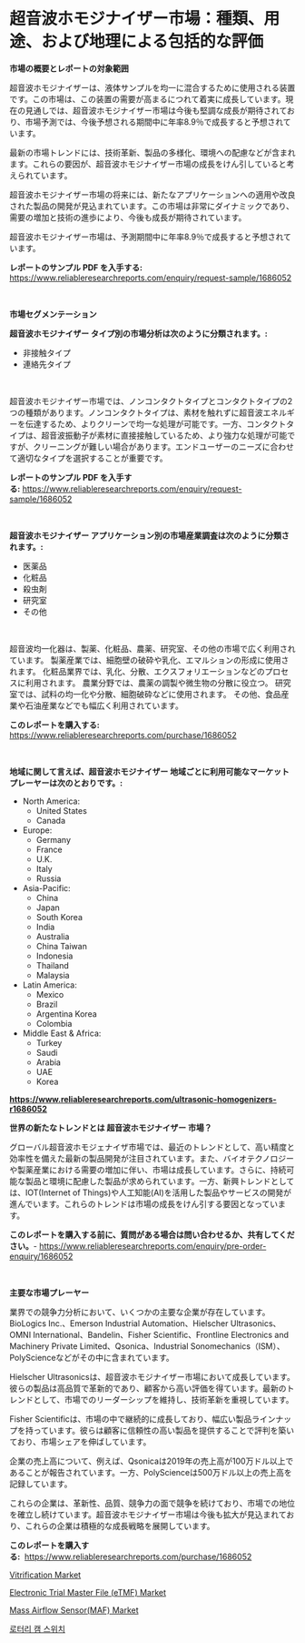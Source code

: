 <p><h1>超音波ホモジナイザー市場：種類、用途、および地理による包括的な評価</h1></p><p><strong>市場の概要とレポートの対象範囲</strong></p>
<p><p>超音波ホモジナイザーは、液体サンプルを均一に混合するために使用される装置です。この市場は、この装置の需要が高まるにつれて着実に成長しています。現在の見通しでは、超音波ホモジナイザー市場は今後も堅調な成長が期待されており、市場予測では、今後予想される期間中に年率8.9％で成長すると予想されています。</p><p>最新の市場トレンドには、技術革新、製品の多様化、環境への配慮などが含まれます。これらの要因が、超音波ホモジナイザー市場の成長をけん引していると考えられています。</p><p>超音波ホモジナイザー市場の将来には、新たなアプリケーションへの適用や改良された製品の開発が見込まれています。この市場は非常にダイナミックであり、需要の増加と技術の進歩により、今後も成長が期待されています。</p><p>超音波ホモジナイザー市場は、予測期間中に年率8.9％で成長すると予想されています。</p></p>
<p><strong>レポートのサンプル PDF を入手する:</strong> <a href="https://www.reliableresearchreports.com/enquiry/request-sample/1686052">https://www.reliableresearchreports.com/enquiry/request-sample/1686052</a></p>
<p>&nbsp;</p>
<p><strong>市場セグメンテーション</strong></p>
<p><strong>超音波ホモジナイザー タイプ別の市場分析は次のように分類されます。:</strong></p>
<p><ul><li>非接触タイプ</li><li>連絡先タイプ</li></ul></p>
<p>&nbsp;</p>
<p><p>超音波ホモジナイザー市場では、ノンコンタクトタイプとコンタクトタイプの2つの種類があります。ノンコンタクトタイプは、素材を触れずに超音波エネルギーを伝達するため、よりクリーンで均一な処理が可能です。一方、コンタクトタイプは、超音波振動子が素材に直接接触しているため、より強力な処理が可能ですが、クリーニングが難しい場合があります。エンドユーザーのニーズに合わせて適切なタイプを選択することが重要です。</p></p>
<p><strong>レポートのサンプル PDF を入手する:</strong>&nbsp;<a href="https://www.reliableresearchreports.com/enquiry/request-sample/1686052">https://www.reliableresearchreports.com/enquiry/request-sample/1686052</a></p>
<p>&nbsp;</p>
<p><strong> 超音波ホモジナイザー アプリケーション別の市場産業調査は次のように分類されます。:</strong></p>
<p><ul><li>医薬品</li><li>化粧品</li><li>殺虫剤</li><li>研究室</li><li>その他</li></ul></p>
<p>&nbsp;</p>
<p><p>超音波均一化器は、製薬、化粧品、農薬、研究室、その他の市場で広く利用されています。 製薬産業では、細胞壁の破砕や乳化、エマルションの形成に使用されます。 化粧品業界では、乳化、分散、エクスフォリエーションなどのプロセスに利用されます。 農業分野では、農薬の調製や微生物の分散に役立つ。 研究室では、試料の均一化や分散、細胞破砕などに使用されます。 その他、食品産業や石油産業などでも幅広く利用されています。</p></p>
<p><strong>このレポートを購入する:</strong>&nbsp; <a href="https://www.reliableresearchreports.com/purchase/1686052">https://www.reliableresearchreports.com/purchase/1686052</a></p>
<p>&nbsp;</p>
<p><strong>地域に関して言えば、超音波ホモジナイザー 地域ごとに利用可能なマーケットプレーヤーは次のとおりです。:</strong></p>
<p><ul>
    <li>
        North America:
        <ul>
            <li>United States</li>
            <li>Canada</li>
        </ul>
    </li>
    <li>
        Europe:
        <ul>
            <li>Germany</li>
            <li>France</li>
            <li>U.K.</li>
            <li>Italy</li>
            <li>Russia</li>
        </ul>
    </li>
    <li>
        Asia-Pacific:
        <ul>
            <li>China</li>
            <li>Japan</li>
            <li>South Korea</li>
            <li>India</li>
            <li>Australia</li>
            <li>China Taiwan</li>
            <li>Indonesia</li>
            <li>Thailand</li>
            <li>Malaysia</li>
        </ul>
    </li>
    <li>
        Latin America:
        <ul>
            <li>Mexico</li>
            <li>Brazil</li>
            <li>Argentina Korea</li>
            <li>Colombia</li>
        </ul>
    </li>
    <li>
        Middle East & Africa:
        <ul>
            <li>Turkey</li>
            <li>Saudi</li>
            <li>Arabia</li>
            <li>UAE</li>
            <li>Korea</li>
        </ul>
    </li>
    </ul></p>
<p><strong><a href="https://www.reliableresearchreports.com/ultrasonic-homogenizers-r1686052">https://www.reliableresearchreports.com/ultrasonic-homogenizers-r1686052</a></strong>&nbsp;</p>
<p><strong>世界の新たなトレンドとは 超音波ホモジナイザー 市場？</strong></p>
<p><p>グローバル超音波ホモジェナイザ市場では、最近のトレンドとして、高い精度と効率性を備えた最新の製品開発が注目されています。また、バイオテクノロジーや製薬産業における需要の増加に伴い、市場は成長しています。さらに、持続可能な製品と環境に配慮した製品が求められています。一方、新興トレンドとしては、IOT(Internet of Things)や人工知能(AI)を活用した製品やサービスの開発が進んでいます。これらのトレンドは市場の成長をけん引する要因となっています。</p></p>
<p><strong>このレポートを購入する前に、質問がある場合は問い合わせるか、共有してください。</strong>- <a href="https://www.reliableresearchreports.com/enquiry/pre-order-enquiry/1686052">https://www.reliableresearchreports.com/enquiry/pre-order-enquiry/1686052</a></p>
<p>&nbsp;</p>
<p><strong>主要な市場プレーヤー</strong></p>
<p><p>業界での競争力分析において、いくつかの主要な企業が存在しています。BioLogics Inc.、Emerson Industrial Automation、Hielscher Ultrasonics、OMNI International、Bandelin、Fisher Scientific、Frontline Electronics and Machinery Private Limited、Qsonica、Industrial Sonomechanics（ISM）、PolyScienceなどがその中に含まれています。</p><p>Hielscher Ultrasonicsは、超音波ホモジナイザー市場において成長しています。彼らの製品は高品質で革新的であり、顧客から高い評価を得ています。最新のトレンドとして、市場でのリーダーシップを維持し、技術革新を重視しています。</p><p>Fisher Scientificは、市場の中で継続的に成長しており、幅広い製品ラインナップを持っています。彼らは顧客に信頼性の高い製品を提供することで評判を築いており、市場シェアを伸ばしています。</p><p>企業の売上高について、例えば、Qsonicaは2019年の売上高が100万ドル以上であることが報告されています。一方、PolyScienceは500万ドル以上の売上高を記録しています。</p><p>これらの企業は、革新性、品質、競争力の面で競争を続けており、市場での地位を確立し続けています。超音波ホモジナイザー市場は今後も拡大が見込まれており、これらの企業は積極的な成長戦略を展開しています。</p></p>
<p><strong>このレポートを購入する:</strong>&nbsp;&nbsp;<a href="https://www.reliableresearchreports.com/purchase/1686052">https://www.reliableresearchreports.com/purchase/1686052</a></p>
<p><p><a href="https://github.com/santosh758595/Market-Research-Report-List-4/blob/main/vitrification-market.md">Vitrification Market</a></p><p><a href="https://www.linkedin.com/pulse/electronic-trial-master-file-etmf-market-size-share-global-analysis-e0mhf?trackingId=1gwtvcx5kg4Sfwcytc4jvQ%3D%3D">Electronic Trial Master File (eTMF) Market</a></p><p><a href="https://www.linkedin.com/pulse/mass-airflow-sensormaf-market-research-report-key-successful-l0wpf?trackingId=XtXvQ5bUFk7nKwVBKwChLQ%3D%3D">Mass Airflow Sensor(MAF) Market</a></p><p><a href="https://github.com/lzuwsfreyoq70/Market-Research-Report-List-1/blob/main/244747120970.md">로터리 캠 스위치</a></p></p>